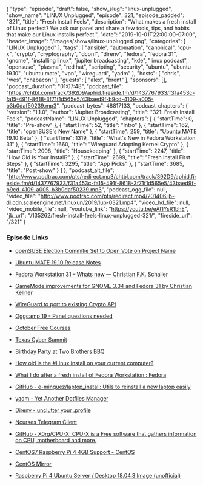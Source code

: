 {
  "type": "episode",
  "draft": false,
  "show_slug": "linux-unplugged",
  "show_name": "LINUX Unplugged",
  "episode": 321,
  "episode_padded": "321",
  "title": "Fresh Install Feels",
  "description": "What makes a fresh install of Linux perfect? We ask our panel and share a few tools, tips, and habits that make our Linux installs perfect.",
  "date": "2019-10-01T22:00:00-07:00",
  "header_image": "/images/shows/linux-unplugged.png",
  "categories": [
    "LINUX Unplugged"
  ],
  "tags": [
    "ansible",
    "automation",
    "canonical",
    "cpu-x",
    "crypto",
    "cryptography",
    "dconf",
    "direnv",
    "fedora",
    "fedora 31",
    "gnome",
    "installing linux",
    "jupiter broadcasting",
    "kde",
    "linux podcast",
    "opensuse",
    "plasma",
    "red hat",
    "scripting",
    "security",
    "ubuntu",
    "ubuntu 19.10",
    "ubuntu mate",
    "vpn",
    "wireguard",
    "yadm"
  ],
  "hosts": [
    "chris",
    "wes",
    "chzbacon"
  ],
  "guests": [
    "alex",
    "brent"
  ],
  "sponsors": [],
  "podcast_duration": "01:07:48",
  "podcast_file": "https://chtbl.com/track/392D9/aphid.fireside.fm/d/1437767933/f31a453c-fa15-491f-8618-3f71f1d565e5/43baed9f-b9cd-4109-a005-b3b0daf50239.mp3",
  "podcast_bytes": 48817133,
  "podcast_chapters": {
    "version": "1.1.0",
    "author": "Jupiter Broadcasting",
    "title": "321: Fresh Install Feels",
    "podcastName": "LINUX Unplugged",
    "chapters": [
      {
        "startTime": 0,
        "title": "Pre-show"
      },
      {
        "startTime": 52,
        "title": "Intro"
      },
      {
        "startTime": 162,
        "title": "openSUSE's New Name"
      },
      {
        "startTime": 259,
        "title": "Ubuntu MATE 19.10 Beta"
      },
      {
        "startTime": 1319,
        "title": "What's New in Fedora Workstation 31"
      },
      {
        "startTime": 1660,
        "title": "Wireguard Adopting Kernel Crypto"
      },
      {
        "startTime": 2008,
        "title": "Housekeeping"
      },
      {
        "startTime": 2247,
        "title": "How Old is Your Install?"
      },
      {
        "startTime": 2699,
        "title": "Fresh Install First Steps"
      },
      {
        "startTime": 3295,
        "title": "App Picks"
      },
      {
        "startTime": 3685,
        "title": "Post-show"
      }
    ]
  },
  "podcast_alt_file": "http://www.podtrac.com/pts/redirect.mp3/chtbl.com/track/392D9/aphid.fireside.fm/d/1437767933/f31a453c-fa15-491f-8618-3f71f1d565e5/43baed9f-b9cd-4109-a005-b3b0daf50239.mp3",
  "podcast_ogg_file": null,
  "video_file": "http://www.podtrac.com/pts/redirect.mp4/201406.jb-dl.cdn.scaleengine.net/linuxun/2019/lup-0321.mp4",
  "video_hd_file": null,
  "video_mobile_file": null,
  "youtube_link": "https://youtu.be/eAt1YsR1bhE",
  "jb_url": "/135262/fresh-install-feels-linux-unplugged-321/",
  "fireside_url": "/321"
}


### Episode Links

  * [openSUSE Election Commitie Set to Open Vote on Project Name](https://news.opensuse.org/2019/09/30/vote-project-name/ "openSUSE Election Commitie Set to Open Vote on Project Name")
  * [Ubuntu MATE 19.10 Release Notes](https://ubuntu-mate.org/blog/ubuntu-mate-19-10-eoan-ermine-release/ "Ubuntu MATE 19.10 Release Notes")
  * [Fedora Workstation 31 – Whats new — Christian F.K. Schaller](https://blogs.gnome.org/uraeus/2019/09/23/fedora-workstation-31-whats-new/ "Fedora Workstation 31 – Whats new — Christian F.K. Schaller")
  * [GameMode improvements for GNOME 3.34 and Fedora 31 by Christian Kellner](https://christian.kellner.me/2019/09/25/gamemode-improvements-for-gnome-3-34-and-fedora-31/ "GameMode improvements for GNOME 3.34 and Fedora 31 by Christian Kellner")
  * [WireGuard to port to existing Crypto API](https://lore.kernel.org/lkml/CAHmME9qK2RWPLWWZGcmtVEHz+vUaVRBNtjv3GutkzWccdogF0w@mail.gmail.com/T/#mc1fc0f4c6746c56f8dee156eb37e11cfab44fd71 "WireGuard to port to existing Crypto API")
  * [Oggcamp 19 - Panel questions needed ](https://oggcamp.org/panel "Oggcamp 19 - Panel questions needed
")

  * [October Free Courses](https://linuxacademy.com/blog/announcements/free-courses-at-linux-academy-october-2019/ "October Free Courses")
  * [Texas Cyber Summit](https://www.texascybersummit.org/ "Texas Cyber Summit")
  * [Birthday Party at Two Brothers BBQ](https://www.meetup.com/jupiterbroadcasting/events/262984590/ "Birthday Party at Two Brothers BBQ")
  * [How old is the #Linux install on your current computer?](https://twitter.com/ChrisLAS/status/1179106039880269824 "How old is the #Linux install on your current computer?")
  * [What I do after a fresh install of Fedora Workstation : Fedora](https://www.reddit.com/r/Fedora/comments/d9zf8l/what_i_do_after_a_fresh_install_of_fedora/ "What I do after a fresh install of Fedora Workstation : Fedora")
  * [GitHub - e-minguez/laptop_install: Utils to reinstall a new laptop easily](https://github.com/e-minguez/laptop_install "GitHub - e-minguez/laptop_install: Utils to reinstall a new laptop easily")
  * [yadm - Yet Another Dotfiles Manager](https://yadm.io/ "yadm - Yet Another Dotfiles Manager")
  * [Direnv - unclutter your .profile](https://direnv.net/ "Direnv - unclutter your .profile")
  * [Ncurses Telegram Client](https://github.com/Nanoseb/ncTelegram "Ncurses Telegram Client")
  * [GitHub - X0rg/CPU-X: CPU-X is a Free software that gathers information on CPU, motherboard and more.](https://github.com/X0rg/CPU-X "GitHub - X0rg/CPU-X: CPU-X is a Free software that gathers information on CPU, motherboard and more.")
  * [CentOS7 Raspberry Pi 4 4GB Support - CentOS](https://www.centos.org/forums/viewtopic.php?f=49&t=71407&p=300229#p300246 "CentOS7 Raspberry Pi 4 4GB Support - CentOS")
  * [CentOS Mirror](http://isoredirect.centos.org/altarch/7/isos/armhfp/ "CentOS Mirror")
  * [Raspberry Pi 4 Ubuntu Server / Desktop 18.04.3 Image (unofficial)](https://jamesachambers.com/raspberry-pi-4-ubuntu-server-desktop-18-04-3-image-unofficial/ "Raspberry Pi 4 Ubuntu Server / Desktop 18.04.3 Image \(unofficial\)")


